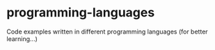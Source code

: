programming-languages
=====================

Code examples written in different programming languages (for better learning...)
